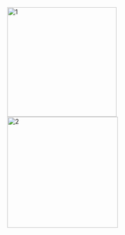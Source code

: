 <img width="250" alt="1" src="https://github.com/user-attachments/assets/05e61b64-8b88-46d3-a33f-0d6e24b0fae4" />
<img width="253" alt="2" src="https://github.com/user-attachments/assets/0be0dae2-f60e-4540-8bb7-fa26775fa2f2" />


